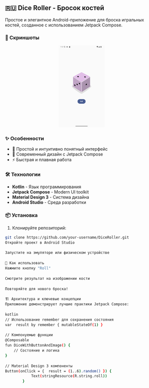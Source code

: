 ## 🇷🇺 Dice Roller - Бросок костей

Простое и элегантное Android-приложение для броска игральных костей, созданное с использованием Jetpack Compose.

### 📸 Скриншоты

<div align="center">
  <img src="screenshots/Screenshot_20250921_125247.png" width="30%" alt="Скриншот 1"/>
</div>

### ✨ Особенности

- 🎯 Простой и интуитивно понятный интерфейс
- 🎨 Современный дизайн с Jetpack Compose
- ⚡ Быстрая и плавная работа

### 🛠 Технологии

- **Kotlin** - Язык программирования
- **Jetpack Compose** - Modern UI toolkit
- **Material Design 3** - Система дизайна
- **Android Studio** - Среда разработки

### 📦 Установка

1. Клонируйте репозиторий:
```bash
git clone https://github.com/your-username/DiceRoller.git
Откройте проект в Android Studio

Запустите на эмуляторе или физическом устройстве

🚀 Как использовать
Нажмите кнопку "Roll"

Смотрите результат на изображении кости

Повторяйте для нового броска!

🏗 Архитектура и ключевые концепции
Приложение демонстрирует лучшие практики Jetpack Compose:

kotlin
// Использование remember для сохранения состояния
var  result by remember { mutableStateOf(1) }

// Компонуемые функции
@Composable
fun DiceWithButtonAndImage() {
    // Состояние и логика
}

// Material Design 3 компоненты
Button(onClick = {  result = (1..6).random() }) {
            Text(stringResource(R.string.roll))
        }
